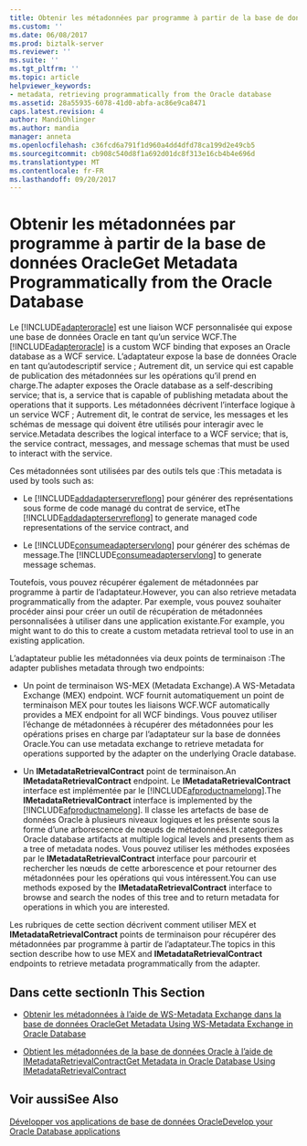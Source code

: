 ```yaml
---
title: Obtenir les métadonnées par programme à partir de la base de données Oracle | Documents Microsoft
ms.custom: ''
ms.date: 06/08/2017
ms.prod: biztalk-server
ms.reviewer: ''
ms.suite: ''
ms.tgt_pltfrm: ''
ms.topic: article
helpviewer_keywords:
- metadata, retrieving programmatically from the Oracle database
ms.assetid: 28a55935-6078-41d0-abfa-ac86e9ca8471
caps.latest.revision: 4
author: MandiOhlinger
ms.author: mandia
manager: anneta
ms.openlocfilehash: c36fcd6a791f1d960a4dd4dfd78ca199d2e49cb5
ms.sourcegitcommit: cb908c540d8f1a692d01dc8f313e16cb4b4e696d
ms.translationtype: MT
ms.contentlocale: fr-FR
ms.lasthandoff: 09/20/2017
---
```

# <a name="get-metadata-programmatically-from-the-oracle-database"></a><span data-ttu-id="a563b-102">Obtenir les métadonnées par programme à partir de la base de données Oracle</span><span class="sxs-lookup"><span data-stu-id="a563b-102">Get Metadata Programmatically from the Oracle Database</span></span>
<span data-ttu-id="a563b-103">Le [!INCLUDE[adapteroracle](../../includes/adapteroracle-md.md)] est une liaison WCF personnalisée qui expose une base de données Oracle en tant qu’un service WCF.</span><span class="sxs-lookup"><span data-stu-id="a563b-103">The [!INCLUDE[adapteroracle](../../includes/adapteroracle-md.md)] is a custom WCF binding that exposes an Oracle database as a WCF service.</span></span> <span data-ttu-id="a563b-104">L’adaptateur expose la base de données Oracle en tant qu’autodescriptif service ; Autrement dit, un service qui est capable de publication des métadonnées sur les opérations qu’il prend en charge.</span><span class="sxs-lookup"><span data-stu-id="a563b-104">The adapter exposes the Oracle database as a self-describing service; that is, a service that is capable of publishing metadata about the operations that it supports.</span></span> <span data-ttu-id="a563b-105">Les métadonnées décrivent l’interface logique à un service WCF ; Autrement dit, le contrat de service, les messages et les schémas de message qui doivent être utilisés pour interagir avec le service.</span><span class="sxs-lookup"><span data-stu-id="a563b-105">Metadata describes the logical interface to a WCF service; that is, the service contract, messages, and message schemas that must be used to interact with the service.</span></span>  
  
 <span data-ttu-id="a563b-106">Ces métadonnées sont utilisées par des outils tels que :</span><span class="sxs-lookup"><span data-stu-id="a563b-106">This metadata is used by tools such as:</span></span>  
  
-   <span data-ttu-id="a563b-107">Le [!INCLUDE[addadapterservreflong](../../includes/addadapterservreflong-md.md)] pour générer des représentations sous forme de code managé du contrat de service, et</span><span class="sxs-lookup"><span data-stu-id="a563b-107">The [!INCLUDE[addadapterservreflong](../../includes/addadapterservreflong-md.md)] to generate managed code representations of the service contract, and</span></span>  
  
-   <span data-ttu-id="a563b-108">Le [!INCLUDE[consumeadapterservlong](../../includes/consumeadapterservlong-md.md)] pour générer des schémas de message.</span><span class="sxs-lookup"><span data-stu-id="a563b-108">The [!INCLUDE[consumeadapterservlong](../../includes/consumeadapterservlong-md.md)] to generate message schemas.</span></span>  
  
 <span data-ttu-id="a563b-109">Toutefois, vous pouvez récupérer également de métadonnées par programme à partir de l’adaptateur.</span><span class="sxs-lookup"><span data-stu-id="a563b-109">However, you can also retrieve metadata programmatically from the adapter.</span></span> <span data-ttu-id="a563b-110">Par exemple, vous pouvez souhaiter procéder ainsi pour créer un outil de récupération de métadonnées personnalisées à utiliser dans une application existante.</span><span class="sxs-lookup"><span data-stu-id="a563b-110">For example, you might want to do this to create a custom metadata retrieval tool to use in an existing application.</span></span>  
  
 <span data-ttu-id="a563b-111">L’adaptateur publie les métadonnées via deux points de terminaison :</span><span class="sxs-lookup"><span data-stu-id="a563b-111">The adapter publishes metadata through two endpoints:</span></span>  
  
-   <span data-ttu-id="a563b-112">Un point de terminaison WS-MEX (Metadata Exchange).</span><span class="sxs-lookup"><span data-stu-id="a563b-112">A WS-Metadata Exchange (MEX) endpoint.</span></span> <span data-ttu-id="a563b-113">WCF fournit automatiquement un point de terminaison MEX pour toutes les liaisons WCF.</span><span class="sxs-lookup"><span data-stu-id="a563b-113">WCF automatically provides a MEX endpoint for all WCF bindings.</span></span> <span data-ttu-id="a563b-114">Vous pouvez utiliser l’échange de métadonnées à récupérer des métadonnées pour les opérations prises en charge par l’adaptateur sur la base de données Oracle.</span><span class="sxs-lookup"><span data-stu-id="a563b-114">You can use metadata exchange to retrieve metadata for operations supported by the adapter on the underlying Oracle database.</span></span>  
  
-   <span data-ttu-id="a563b-115">Un **IMetadataRetrievalContract** point de terminaison.</span><span class="sxs-lookup"><span data-stu-id="a563b-115">An **IMetadataRetrievalContract** endpoint.</span></span> <span data-ttu-id="a563b-116">Le **IMetadataRetrievalContract** interface est implémentée par le [!INCLUDE[afproductnamelong](../../includes/afproductnamelong-md.md)].</span><span class="sxs-lookup"><span data-stu-id="a563b-116">The **IMetadataRetrievalContract** interface is implemented by the [!INCLUDE[afproductnamelong](../../includes/afproductnamelong-md.md)].</span></span> <span data-ttu-id="a563b-117">Il classe les artefacts de base de données Oracle à plusieurs niveaux logiques et les présente sous la forme d’une arborescence de nœuds de métadonnées.</span><span class="sxs-lookup"><span data-stu-id="a563b-117">It categorizes Oracle database artifacts at multiple logical levels and presents them as a tree of metadata nodes.</span></span> <span data-ttu-id="a563b-118">Vous pouvez utiliser les méthodes exposées par le **IMetadataRetrievalContract** interface pour parcourir et rechercher les nœuds de cette arborescence et pour retourner des métadonnées pour les opérations qui vous intéressent.</span><span class="sxs-lookup"><span data-stu-id="a563b-118">You can use methods exposed by the **IMetadataRetrievalContract** interface to browse and search the nodes of this tree and to return metadata for operations in which you are interested.</span></span>  
  
 <span data-ttu-id="a563b-119">Les rubriques de cette section décrivent comment utiliser MEX et **IMetadataRetrievalContract** points de terminaison pour récupérer des métadonnées par programme à partir de l’adaptateur.</span><span class="sxs-lookup"><span data-stu-id="a563b-119">The topics in this section describe how to use MEX and **IMetadataRetrievalContract** endpoints to retrieve metadata programmatically from the adapter.</span></span>  
  
## <a name="in-this-section"></a><span data-ttu-id="a563b-120">Dans cette section</span><span class="sxs-lookup"><span data-stu-id="a563b-120">In This Section</span></span>  
  
-   [<span data-ttu-id="a563b-121">Obtenir les métadonnées à l’aide de WS-Metadata Exchange dans la base de données Oracle</span><span class="sxs-lookup"><span data-stu-id="a563b-121">Get Metadata Using WS-Metadata Exchange in Oracle Database</span></span>](../../adapters-and-accelerators/adapter-oracle-database/get-metadata-using-ws-metadata-exchange-in-oracle-database.md)  
  
-   [<span data-ttu-id="a563b-122">Obtient les métadonnées de la base de données Oracle à l’aide de IMetadataRetrievalContract</span><span class="sxs-lookup"><span data-stu-id="a563b-122">Get Metadata in Oracle Database Using IMetadataRetrievalContract</span></span>](../../adapters-and-accelerators/adapter-oracle-database/get-metadata-in-oracle-database-using-imetadataretrievalcontract.md)  
  
## <a name="see-also"></a><span data-ttu-id="a563b-123">Voir aussi</span><span class="sxs-lookup"><span data-stu-id="a563b-123">See Also</span></span>  
[<span data-ttu-id="a563b-124">Développer vos applications de base de données Oracle</span><span class="sxs-lookup"><span data-stu-id="a563b-124">Develop your Oracle Database applications</span></span>](../../adapters-and-accelerators/adapter-oracle-database/develop-your-oracle-database-applications.md)